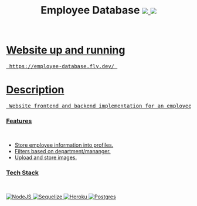  <div align="center"> 
 <h1> Employee Database  <a href="https://employee-database.fly.dev/"><img src="https://img.shields.io/website-up-down-green-red/http/shields.io.svg"> <img src="https://img.shields.io/badge/-Fly.io-purple?&style=flat-square&logoWidth=40&logoHeight=40">    </h1>
 </div>
 <br>
  
<h1> Website up and running</h1>
<pre> https://employee-database.fly.dev/ </pre>
  
<h1> Description </h1>
<pre> Website frontend and backend implementation for an employee database.  </pre>

<H3>Features</H3>
<br>

- Store employee information into profiles.
- Filters based on department/mananger.
- Upload and store images.

<H3> Tech Stack</H3>
<br>

![NodeJS](https://img.shields.io/badge/node.js-6DA55F?style=for-the-badge&logo=node.js&logoColor=white)
![Sequelize](https://img.shields.io/badge/Sequelize-52B0E7?style=for-the-badge&logo=Sequelize&logoColor=white)
![Heroku](https://img.shields.io/badge/heroku-%23430098.svg?style=for-the-badge&logo=heroku&logoColor=white)
![Postgres](https://img.shields.io/badge/postgres-%23316192.svg?style=for-the-badge&logo=postgresql&logoColor=white)


